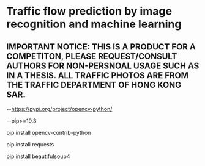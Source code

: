 # Traffic flow prediction by image recognition and machine learning

## IMPORTANT NOTICE: THIS IS A PRODUCT FOR A COMPETITON, PLEASE REQUEST/CONSULT AUTHORS FOR NON-PERSNOAL USAGE SUCH AS IN A THESIS. ALL TRAFFIC PHOTOS ARE FROM THE TRAFFIC DEPARTMENT OF HONG KONG SAR.

--https://pypi.org/project/opencv-python/

--pip>=19.3

pip install opencv-contrib-python


pip install requests

pip install beautifulsoup4
